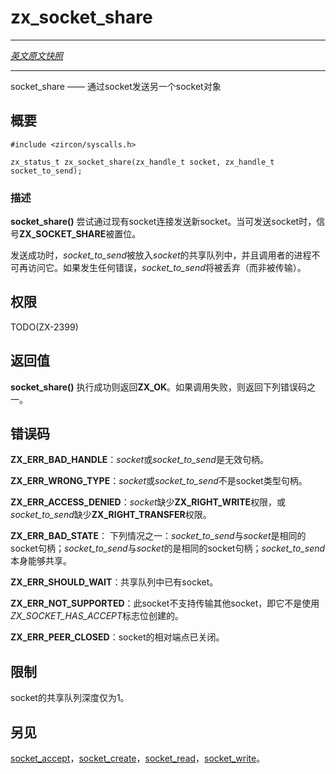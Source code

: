 # zx_socket_share
---

[*英文原文快照*](https://github.com/fuchsia-mirror/zircon/blob/9b1d42b6f62ed4a4fe443eb03e020c74abcc8875/docs/syscalls/socket_share.md)

---

<!-- socket_share - send another socket object via a socket -->
socket_share —— 通过socket发送另一个socket对象

<!-- ## SYNOPSIS -->
## 概要

```
#include <zircon/syscalls.h>

zx_status_t zx_socket_share(zx_handle_t socket, zx_handle_t socket_to_send);
```

<!-- ### DESCRIPTION -->
### 描述

<!-- **socket_share**() attempts to send a new socket via an existing socket
connection.  The signal **ZX_SOCKET_SHARE** is asserted when it is possible
to send a socket. -->
**socket_share()** 尝试通过现有socket连接发送新socket。当可发送socket时，信号**ZX_SOCKET_SHARE**被置位。

<!-- On success, the *socket_to_send* is placed into the *socket*'s share
queue, and is no longer accessible to the caller's process. On any
failure, *socket_to_send* is discarded rather than transferred. -->
发送成功时，*socket_to_send*被放入*socket*的共享队列中，并且调用者的进程不可再访问它。如果发生任何错误，*socket_to_send*将被丢弃（而非被传输）。

<!-- ## RIGHTS -->
## 权限

TODO(ZX-2399)

<!-- ## RETURN VALUE -->
## 返回值

<!-- **socket_share**() returns **ZX_OK** on success.  In the event of failure,
one of the following values is returned. -->
**socket_share()** 执行成功则返回**ZX_OK**。如果调用失败，则返回下列错误码之一。

<!-- ## ERRORS -->
## 错误码

<!-- **ZX_ERR_BAD_HANDLE**  The handle *socket* or *socket_to_send* is invalid. -->
**ZX_ERR_BAD_HANDLE**：*socket*或*socket_to_send*是无效句柄。

<!-- **ZX_ERR_WRONG_TYPE**  The handle *socket* or *socket_to_send* is not a socket handle. -->
**ZX_ERR_WRONG_TYPE**：*socket*或*socket_to_send*不是socket类型句柄。

<!-- **ZX_ERR_ACCESS_DENIED**  The handle *socket* lacks **ZX_RIGHT_WRITE** or
the handle *socket_to_send* lacks **ZX_RIGHT_TRANSFER**. -->
**ZX_ERR_ACCESS_DENIED**：*socket*缺少**ZX_RIGHT_WRITE**权限，或*socket_to_send*缺少**ZX_RIGHT_TRANSFER**权限。

<!-- 
**ZX_ERR_BAD_STATE**  The *socket_to_send* was a handle to the same socket
as *socket* or to the other endpoint of *socket* or the *socket_to_send* itself
is capable of sharing. -->
**ZX_ERR_BAD_STATE**： 下列情况之一：*socket_to_send*与*socket*是相同的socket句柄；*socket_to_send*与*socket*的是相同的socket句柄；*socket_to_send*本身能够共享。

<!-- **ZX_ERR_SHOULD_WAIT**  There is already a socket in the share queue. -->
**ZX_ERR_SHOULD_WAIT**：共享队列中已有socket。

<!-- **ZX_ERR_NOT_SUPPORTED**  This socket does not support the transfer of sockets.
It was not created with the ZX_SOCKET_HAS_ACCEPT option. -->
**ZX_ERR_NOT_SUPPORTED**：此socket不支持传输其他socket，即它不是使用*ZX_SOCKET_HAS_ACCEPT*标志位创建的。

<!-- **ZX_ERR_PEER_CLOSED** The socket endpoint's peer is closed. -->
**ZX_ERR_PEER_CLOSED**：socket的相对端点已关闭。

<!-- ## LIMITATIONS -->
## 限制

<!-- The socket share queue is only element deep. -->
socket的共享队列深度仅为1。


<!-- ## SEE ALSO -->
## 另见

<!-- [socket_accept](socket_accept.md),
[socket_create](socket_create.md),
[socket_read](socket_read.md),
[socket_write](socket_write.md). -->

[socket_accept](socket_accept.md)，[socket_create](socket_create.md)，[socket_read](socket_read.md)，[socket_write](socket_write.md)。